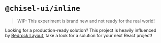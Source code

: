 # `@chisel-ui/inline`

> WIP: This experiment is brand new and not ready for the real world!

Looking for a production-ready solution? This project is heavily influenced by [Bedrock Layout](https://bedrock-layout.dev), take a look for a solution for your next React project!

